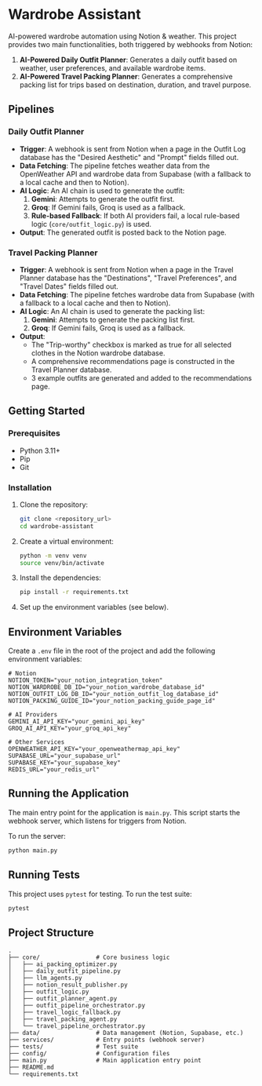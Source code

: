 # Wardrobe Assistant

AI-powered wardrobe automation using Notion & weather. This project provides two main functionalities, both triggered by webhooks from Notion:

1.  **AI-Powered Daily Outfit Planner**: Generates a daily outfit based on weather, user preferences, and available wardrobe items.
2.  **AI-Powered Travel Packing Planner**: Generates a comprehensive packing list for trips based on destination, duration, and travel purpose.

## Pipelines

### Daily Outfit Planner

*   **Trigger**: A webhook is sent from Notion when a page in the Outfit Log database has the "Desired Aesthetic" and "Prompt" fields filled out.
*   **Data Fetching**: The pipeline fetches weather data from the OpenWeather API and wardrobe data from Supabase (with a fallback to a local cache and then to Notion).
*   **AI Logic**: An AI chain is used to generate the outfit:
    1.  **Gemini**: Attempts to generate the outfit first.
    2.  **Groq**: If Gemini fails, Groq is used as a fallback.
    3.  **Rule-based Fallback**: If both AI providers fail, a local rule-based logic (`core/outfit_logic.py`) is used.
*   **Output**: The generated outfit is posted back to the Notion page.

### Travel Packing Planner

*   **Trigger**: A webhook is sent from Notion when a page in the Travel Planner database has the "Destinations", "Travel Preferences", and "Travel Dates" fields filled out.
*   **Data Fetching**: The pipeline fetches wardrobe data from Supabase (with a fallback to a local cache and then to Notion).
*   **AI Logic**: An AI chain is used to generate the packing list:
    1.  **Gemini**: Attempts to generate the packing list first.
    2.  **Groq**: If Gemini fails, Groq is used as a fallback.
*   **Output**:
    *   The "Trip-worthy" checkbox is marked as true for all selected clothes in the Notion wardrobe database.
    *   A comprehensive recommendations page is constructed in the Travel Planner database.
    *   3 example outfits are generated and added to the recommendations page.

## Getting Started

### Prerequisites

*   Python 3.11+
*   Pip
*   Git

### Installation

1.  Clone the repository:
    ```bash
    git clone <repository_url>
    cd wardrobe-assistant
    ```

2.  Create a virtual environment:
    ```bash
    python -m venv venv
    source venv/bin/activate
    ```

3.  Install the dependencies:
    ```bash
    pip install -r requirements.txt
    ```

4.  Set up the environment variables (see below).

## Environment Variables

Create a `.env` file in the root of the project and add the following environment variables:

```
# Notion
NOTION_TOKEN="your_notion_integration_token"
NOTION_WARDROBE_DB_ID="your_notion_wardrobe_database_id"
NOTION_OUTFIT_LOG_DB_ID="your_notion_outfit_log_database_id"
NOTION_PACKING_GUIDE_ID="your_notion_packing_guide_page_id"

# AI Providers
GEMINI_AI_API_KEY="your_gemini_api_key"
GROQ_AI_API_KEY="your_groq_api_key"

# Other Services
OPENWEATHER_API_KEY="your_openweathermap_api_key"
SUPABASE_URL="your_supabase_url"
SUPABASE_KEY="your_supabase_key"
REDIS_URL="your_redis_url"
```

## Running the Application

The main entry point for the application is `main.py`. This script starts the webhook server, which listens for triggers from Notion.

To run the server:
```bash
python main.py
```

## Running Tests

This project uses `pytest` for testing. To run the test suite:
```bash
pytest
```

## Project Structure
```
.
├── core/                # Core business logic
│   ├── ai_packing_optimizer.py
│   ├── daily_outfit_pipeline.py
│   ├── llm_agents.py
│   ├── notion_result_publisher.py
│   ├── outfit_logic.py
│   ├── outfit_planner_agent.py
│   ├── outfit_pipeline_orchestrator.py
│   ├── travel_logic_fallback.py
│   ├── travel_packing_agent.py
│   └── travel_pipeline_orchestrator.py
├── data/                # Data management (Notion, Supabase, etc.)
├── services/            # Entry points (webhook server)
├── tests/               # Test suite
├── config/              # Configuration files
├── main.py              # Main application entry point
├── README.md
└── requirements.txt
```

